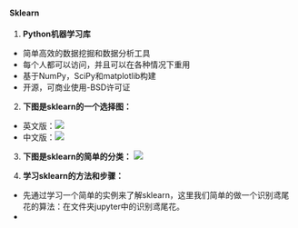 #### Sklearn
1. **Python机器学习库**
- 简单高效的数据挖掘和数据分析工具
- 每个人都可以访问，并且可以在各种情况下重用
- 基于NumPy，SciPy和matplotlib构建
- 开源，可商业使用-BSD许可证

2. **下图是sklearn的一个选择图：**
- 英文版：<a href="https://sm.ms/image/PQA5l39vkmdsMpz" target="_blank"><img src="https://i.loli.net/2019/10/02/PQA5l39vkmdsMpz.png" ></a>
- 中文版：<a href="https://sm.ms/image/PQA5l39vkmdsMpz" target="_blank"><img src="https://i.loli.net/2019/10/02/PQA5l39vkmdsMpz.png" ></a>

3. **下图是sklearn的简单的分类：**
<a href="https://sm.ms/image/8BiSUMpRxT4AhKI" target="_blank"><img src="https://i.loli.net/2019/10/02/8BiSUMpRxT4AhKI.png" ></a>

4. **学习sklearn的方法和步骤：**
- 先通过学习一个简单的实例来了解sklearn，这里我们简单的做一个识别鸢尾花的算法：在文件夹jupyter中的识别鸢尾花。
- 


